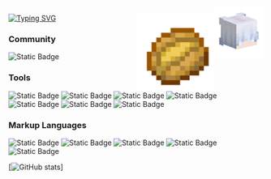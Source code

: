 <img align="right" src="./avatarHead.png" width="100" heiget="100">

[![Typing SVG](https://readme-typing-svg.demolab.com/?lines=Xaga;Xaga)](https://git.io/typing-svg)
<img align="right" src="./icons/Baked_Potato_JE4_BE2@1x.png" width="150" heiget="150">

### **Community**
![Static Badge](https://img.shields.io/badge/ForXaga-black?style=for-the-badge&logo=bilibili&link=https%3A%2F%2Fspace.bilibili.com%2F409605133)

### **Tools**
![Static Badge](https://img.shields.io/badge/deepin-black?style=for-the-badge&logo=deepin)
![Static Badge](https://img.shields.io/badge/clion-black?style=for-the-badge&logo=clion)
![Static Badge](https://img.shields.io/badge/Figma-black?style=for-the-badge&logo=figma&link=https%3A%2F%2Fwww.figma.com%2F)
![Static Badge](https://img.shields.io/badge/Aftere%20Ffects-black?style=for-the-badge&logo=adobeaftereffects)
![Static Badge](https://img.shields.io/badge/obsstudio-black?style=for-the-badge&logo=obsstudio)
![Static Badge](https://img.shields.io/badge/obsidian-black?style=for-the-badge&logo=obsidian)
![Static Badge](https://img.shields.io/badge/aseprite-black?style=for-the-badge&logo=aseprite)

### **Markup Languages**
![Static Badge](https://img.shields.io/badge/c%2B%2B-black?style=for-the-badge&logo=cplusplus)
![Static Badge](https://img.shields.io/badge/html-black?style=for-the-badge&logo=html5)
![Static Badge](https://img.shields.io/badge/css-black?style=for-the-badge&logo=css3)
![Static Badge](https://img.shields.io/badge/javascript-black?style=for-the-badge&logo=javascript)
![Static Badge](https://img.shields.io/badge/python-black?style=for-the-badge&logo=python)

[![GitHub stats](https://github-readme-stats.vercel.app/api?username=ForXaga&show_icons=true&theme=tokyonight)]
